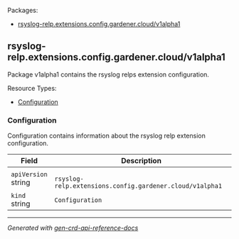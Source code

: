 <p>Packages:</p>
<ul>
<li>
<a href="#rsyslog-relp.extensions.config.gardener.cloud%2fv1alpha1">rsyslog-relp.extensions.config.gardener.cloud/v1alpha1</a>
</li>
</ul>
<h2 id="rsyslog-relp.extensions.config.gardener.cloud/v1alpha1">rsyslog-relp.extensions.config.gardener.cloud/v1alpha1</h2>
<p>
<p>Package v1alpha1 contains the rsyslog relps extension configuration.</p>
</p>
Resource Types:
<ul><li>
<a href="#rsyslog-relp.extensions.config.gardener.cloud/v1alpha1.Configuration">Configuration</a>
</li></ul>
<h3 id="rsyslog-relp.extensions.config.gardener.cloud/v1alpha1.Configuration">Configuration
</h3>
<p>
<p>Configuration contains information about the rsyslog relp extension configuration.</p>
</p>
<table>
<thead>
<tr>
<th>Field</th>
<th>Description</th>
</tr>
</thead>
<tbody>
<tr>
<td>
<code>apiVersion</code></br>
string</td>
<td>
<code>
rsyslog-relp.extensions.config.gardener.cloud/v1alpha1
</code>
</td>
</tr>
<tr>
<td>
<code>kind</code></br>
string
</td>
<td><code>Configuration</code></td>
</tr>
</tbody>
</table>
<hr/>
<p><em>
Generated with <a href="https://github.com/ahmetb/gen-crd-api-reference-docs">gen-crd-api-reference-docs</a>
</em></p>
